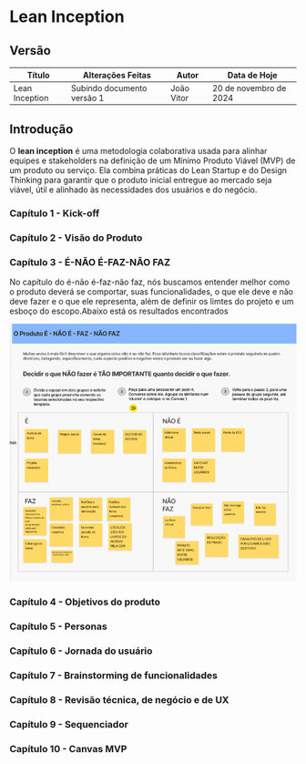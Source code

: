  # Lean Inception

## Versão 

| **Título**        | **Alterações Feitas**                         | **Autor**  | **Data de Hoje**       |
|-------------------|-----------------------------------------------| -----------| ---------------        |
| Lean Inception    | Subindo documento versão 1                    | João Vitor | 20 de novembro de 2024 |

## Introdução

O **lean inception** é uma metodologia colaborativa usada para alinhar equipes e stakeholders na definição de um Mínimo Produto Viável (MVP) de um produto ou serviço. Ela combina práticas do Lean Startup e do Design Thinking para garantir que o produto inicial entregue ao mercado seja viável, útil e alinhado às necessidades dos usuários e do negócio.

### Capítulo 1 - Kick-off

### Capítulo 2 - Visão do Produto

### Capítulo 3 - É-NÃO É-FAZ-NÃO FAZ

 No capítulo do é-não é-faz-não faz, nós buscamos entender melhor como o produto deverá se comportar, suas funcionalidades, o que ele deve e não deve fazer e o que ele representa, além de definir os limtes do projeto e um esboço do escopo.Abaixo está os resultados encontrados

 ![Logotipo](imagenslean/leané_nãoé_faz_nãofaz.png)

### Capítulo 4 - Objetivos do produto

### Capítulo 5 - Personas

### Capítulo 6 - Jornada do usuário

### Capítulo 7 - Brainstorming de funcionalidades

### Capítulo 8 - Revisão técnica, de negócio e de UX

### Capítulo 9 - Sequenciador

### Capítulo 10 - Canvas MVP

